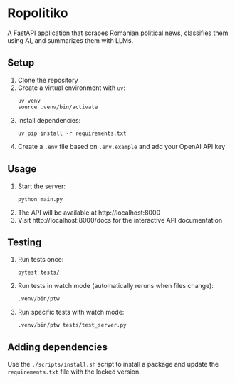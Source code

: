 # Ropolitiko

A FastAPI application that scrapes Romanian political news, classifies them using AI, and summarizes them with LLMs.

## Setup

1. Clone the repository
2. Create a virtual environment with `uv`:
   ```
   uv venv
   source .venv/bin/activate
   ```
3. Install dependencies:
   ```
   uv pip install -r requirements.txt
   ```
4. Create a `.env` file based on `.env.example` and add your OpenAI API key

## Usage

1. Start the server:
   ```
   python main.py
   ```
2. The API will be available at http://localhost:8000
3. Visit http://localhost:8000/docs for the interactive API documentation

## Testing

1. Run tests once:
   ```
   pytest tests/
   ```
2. Run tests in watch mode (automatically reruns when files change):
   ```
   .venv/bin/ptw
   ```
3. Run specific tests with watch mode:
   ```
   .venv/bin/ptw tests/test_server.py
   ```

## Adding dependencies

Use the `./scripts/install.sh` script to install a package and update the `requirements.txt` file with the locked version.

```